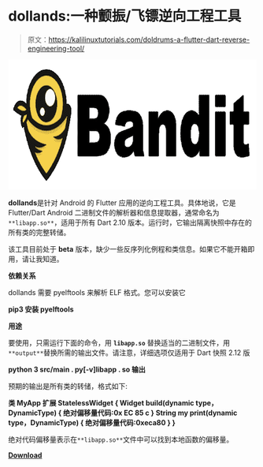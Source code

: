 # dollands:一种颤振/飞镖逆向工程工具

> 原文：<https://kalilinuxtutorials.com/doldrums-a-flutter-dart-reverse-engineering-tool/>

[![Bandit : Tool Designed To Find Common Security Issues In Python Code](img//91e4d2f273f5c711ee2236db07f8c776.png "Bandit : Tool Designed To Find Common Security Issues In Python Code")](https://2.bp.blogspot.com/-NiszWLqhz_A/XORMc6fw3NI/AAAAAAAAAaQ/eNGYQYNixrw3ZDsqU3Pib0_wXXImqB7UACLcBGAs/s1600/logotype-sm%25281%2529.png)

**dollands**是针对 Android 的 Flutter 应用的逆向工程工具。具体地说，它是 Flutter/Dart Android 二进制文件的解析器和信息提取器，通常命名为`**libapp.so**`，适用于所有 Dart 2.10 版本。运行时，它输出隔离快照中存在的所有类的完整转储。

该工具目前处于 **beta** 版本，缺少一些反序列化例程和类信息。如果它不能开箱即用，请让我知道。

**依赖关系**

dollands 需要 pyelftools 来解析 ELF 格式。您可以安装它

**pip3 安装 pyelftools**

**用途**

要使用，只需运行下面的命令，用 **`libapp.so`** 替换适当的二进制文件，用`**output**`替换所需的输出文件。请注意，详细选项仅适用于 Dart 快照 2.12 版

**python 3 src/main . py[-v]libapp . so 输出**

预期的输出是所有类的转储，格式如下:

**类 MyApp 扩展 StatelessWidget {
Widget build(dynamic type，DynamicType) {
绝对偏移量代码:0x EC 85 c
}
String my print(dynamic type，DynamicType) {
绝对偏移量代码:0xeca80
}
}**

绝对代码偏移量表示在`**libapp.so**`文件中可以找到本地函数的偏移量。

[**Download**](https://github.com/rscloura/Doldrums)